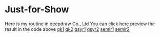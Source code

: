 # Just-for-Show
Here is my routine in deepdraw Co., Ltd
You can click here preview the result in the code above
[qk1](http://product.resources.soomey.com/guangdong/qiuke/7dc860d5171e4f4094090c3115c2741b/template/mixed.2018020720364274936.html)
[qk2](http://product.resources.soomey.com/guangdong/qiuke/8b9faa77517446f0afccd78bb64f4384/template/mixed.2018031509215783838.html)
[qsyr1](http://product.resources.soomey.com/zj/qsyr/f0896779c08d479393a07d8d72cc4aff/template/mixed.2018030111243167522.html)
[qsyr2](http://product.resources.soomey.com/zj/qsyr/4040850141ae40c6b54c85d4ce823c0d/template/mixed.2018030217130928331.html)
[semir1](http://product.resources.soomey.com/zj/SEMIRJJF/6b504dbcdba84738b9bedce2832f5420/template/mixed.2017093019262162595.html)
[semir2](http://product.resources.soomey.com/zj/SEMIRJJF/eb5e21d2c62842148ce209ece3dd8e6c/template/mixed.2017100914365998271.html)
